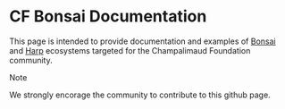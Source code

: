 # CF Bonsai Documentation

This page is intended to provide documentation and examples of [Bonsai](https://bonsai-rx.org/) and [Harp](https://harp-tech.org/) ecosystems targeted for the Champalimaud Foundation community.


> [!NOTE]
> We strongly encorage the community to contribute to this github page. 

